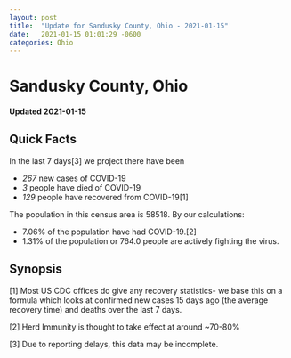 ```yaml
---
layout: post
title:  "Update for Sandusky County, Ohio - 2021-01-15"
date:   2021-01-15 01:01:29 -0600
categories: Ohio
---
```


# Sandusky County, Ohio
#### Updated 2021-01-15

## Quick Facts

In the last 7 days[3] we project there have been
- *267* new cases of COVID-19
- *3* people have died of COVID-19
- *129* people have recovered from COVID-19[1]

The population in this census area is 58518. By our calculations:
- 7.06% of the population have had COVID-19.[2]
- 1.31% of the population or 764.0 people are actively fighting the virus.

## Synopsis




[1] Most US CDC offices do give any recovery statistics- we base this on a formula which looks at confirmed new cases
15 days ago (the average recovery time) and deaths over the last 7 days.

[2] Herd Immunity is thought to take effect at around ~70-80%

[3] Due to reporting delays, this data may be incomplete.
 
    
